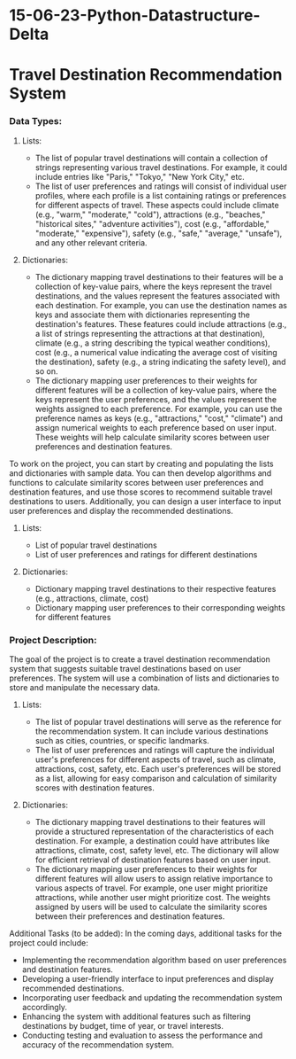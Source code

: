 # 15-06-23-Python-Datastructure-Delta

# Travel Destination Recommendation System
### Data Types:

1. Lists:
   - The list of popular travel destinations will contain a collection of strings representing various travel destinations. For example, it could include entries like "Paris," "Tokyo," "New York City," etc.
   - The list of user preferences and ratings will consist of individual user profiles, where each profile is a list containing ratings or preferences for different aspects of travel. These aspects could include climate (e.g., "warm," "moderate," "cold"), attractions (e.g., "beaches," "historical sites," "adventure activities"), cost (e.g., "affordable," "moderate," "expensive"), safety (e.g., "safe," "average," "unsafe"), and any other relevant criteria.

2. Dictionaries:
   - The dictionary mapping travel destinations to their features will be a collection of key-value pairs, where the keys represent the travel destinations, and the values represent the features associated with each destination. For example, you can use the destination names as keys and associate them with dictionaries representing the destination's features. These features could include attractions (e.g., a list of strings representing the attractions at that destination), climate (e.g., a string describing the typical weather conditions), cost (e.g., a numerical value indicating the average cost of visiting the destination), safety (e.g., a string indicating the safety level), and so on.
   - The dictionary mapping user preferences to their weights for different features will be a collection of key-value pairs, where the keys represent the user preferences, and the values represent the weights assigned to each preference. For example, you can use the preference names as keys (e.g., "attractions," "cost," "climate") and assign numerical weights to each preference based on user input. These weights will help calculate similarity scores between user preferences and destination features.

To work on the project, you can start by creating and populating the lists and dictionaries with sample data. You can then develop algorithms and functions to calculate similarity scores between user preferences and destination features, and use those scores to recommend suitable travel destinations to users. Additionally, you can design a user interface to input user preferences and display the recommended destinations.

1. Lists: 
   - List of popular travel destinations
   - List of user preferences and ratings for different destinations

2. Dictionaries:
   - Dictionary mapping travel destinations to their respective features (e.g., attractions, climate, cost)
   - Dictionary mapping user preferences to their corresponding weights for different features

### Project Description:
The goal of the project is to create a travel destination recommendation system that suggests suitable travel destinations based on user preferences. The system will use a combination of lists and dictionaries to store and manipulate the necessary data.

1. Lists:
   - The list of popular travel destinations will serve as the reference for the recommendation system. It can include various destinations such as cities, countries, or specific landmarks.
   - The list of user preferences and ratings will capture the individual user's preferences for different aspects of travel, such as climate, attractions, cost, safety, etc. Each user's preferences will be stored as a list, allowing for easy comparison and calculation of similarity scores with destination features.

2. Dictionaries:
   - The dictionary mapping travel destinations to their features will provide a structured representation of the characteristics of each destination. For example, a destination could have attributes like attractions, climate, cost, safety level, etc. The dictionary will allow for efficient retrieval of destination features based on user input.
   - The dictionary mapping user preferences to their weights for different features will allow users to assign relative importance to various aspects of travel. For example, one user might prioritize attractions, while another user might prioritize cost. The weights assigned by users will be used to calculate the similarity scores between their preferences and destination features.

Additional Tasks (to be added):
In the coming days, additional tasks for the project could include:
- Implementing the recommendation algorithm based on user preferences and destination features.
- Developing a user-friendly interface to input preferences and display recommended destinations.
- Incorporating user feedback and updating the recommendation system accordingly.
- Enhancing the system with additional features such as filtering destinations by budget, time of year, or travel interests.
- Conducting testing and evaluation to assess the performance and accuracy of the recommendation system.
